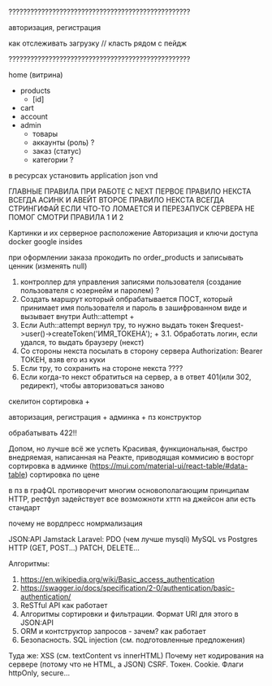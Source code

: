 ??????????????????????????????????????????????????

авторизация, регистрация

как отслеживать загрузку // класть рядом с пейдж

??????????????????????????????????????????????????

home (витрина)

-   products
    -   [id]
-   cart
-   account
-   admin
    -   товары
    -   аккаунты (роль) ?
    -   заказ (статус)
    -   категории ?

в ресурсах установить application json vnd

ГЛАВНЫЕ ПРАВИЛА ПРИ РАБОТЕ С NEXT
ПЕРВОЕ ПРАВИЛО НЕКСТА ВСЕГДА АСИНК И АВЕЙТ
ВТОРОЕ ПРАВИЛО НЕКСТА ВСЕГДА СТРИНГИФАЙ
ЕСЛИ ЧТО-ТО ЛОМАЕТСЯ И ПЕРЕЗАПУСК СЕРВЕРА НЕ ПОМОГ СМОТРИ ПРАВИЛА 1 И 2

Картинки и их серверное расположение
Авторизация и ключи доступа
docker google insides

при оформлении заказа прокодить по order_products и записывать ценник (изменять null)

1. контроллер для управления записями пользователя (создание пользователя с юзернейм и паролем) ?
2. Создать маршрут который опбрабатывается ПОСТ, который принимает имя пользователя и пароль в зашифрованном виде и вызывает внутри Auth::attempt +
3. Если Auth::attempt вернул тру, то нужно выдать токен $request->user()->createToken('ИМЯ_ТОКЕНА'); +
   3.1. Обработать логин, если удался, то выдать браузеру (некст)
4. Со стороны некста посылать в сторону сервера Authorization: Bearer ТОКЕН, взяв его из куки
5. Если тру, то сохранить на стороне некста ????
6. Если когда-то некст обратиться на сервер, а в ответ 401(или 302, редирект), чтобы авторизоваться заново

скелитон
сортировка +

авторизация, регистрация +
админка +
пз
конструктор

обрабатывать 422!!

Допом, но лучше всё же успеть
Красивая, функциональная, быстро внедряемая, написанная на Реакте, приводящая коммисию в восторг сортировка в админке (https://mui.com/material-ui/react-table/#data-table)
сортировка по цене

в пз
в графQL противоречит многим основополагающим принципам HTTP, рестфул задействует все возможноти хттп
на джейсон апи есть стандарт

почему не вордпресс
номрмализация

JSON:API
Jamstack
Laravel: PDO (чем лучше mysqli)
MySQL vs Postgres
HTTP (GET, POST...) PATCH, DELETE...

Алгоритмы:

1. https://en.wikipedia.org/wiki/Basic_access_authentication
2. https://swagger.io/docs/specification/2-0/authentication/basic-authentication/
3. ReSTful API как работает
4. Алгоритмы сортировки и фильтрации. Формат URI для этого в JSON:API
5. ORM и контструктор запросов - зачем? как работает
6. Безопасность. SQL injection (см. подготовленные предложения)

Туда же: XSS (см. textContent vs innerHTML)
Почему нет кодирования на сервере (потому что не HTML, а JSON)
CSRF. Токен.
Cookie. Флаги httpOnly, secure...
